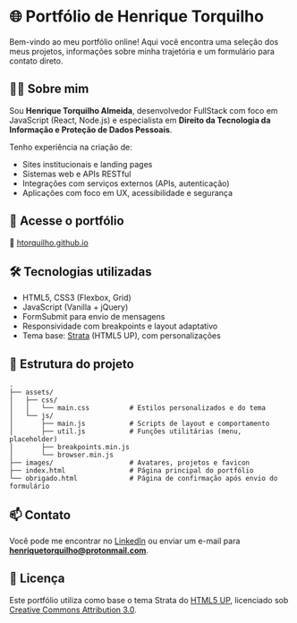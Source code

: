 # 🌐 Portfólio de Henrique Torquilho

Bem-vindo ao meu portfólio online! Aqui você encontra uma seleção dos meus projetos, informações sobre minha trajetória e um formulário para contato direto.

## 👨‍💻 Sobre mim

Sou **Henrique Torquilho Almeida**, desenvolvedor FullStack com foco em JavaScript (React, Node.js) e especialista em **Direito da Tecnologia da Informação e Proteção de Dados Pessoais**.

Tenho experiência na criação de:

- Sites institucionais e landing pages
- Sistemas web e APIs RESTful
- Integrações com serviços externos (APIs, autenticação)
- Aplicações com foco em UX, acessibilidade e segurança

## 🚀 Acesse o portfólio

🔗 [htorquilho.github.io](https://htorquilho.github.io)

## 🛠 Tecnologias utilizadas

- HTML5, CSS3 (Flexbox, Grid)
- JavaScript (Vanilla + jQuery)
- FormSubmit para envio de mensagens
- Responsividade com breakpoints e layout adaptativo
- Tema base: [Strata](https://html5up.net/strata) (HTML5 UP), com personalizações

## 📁 Estrutura do projeto

```
.
├── assets/
│   ├── css/
│   │   └── main.css          # Estilos personalizados e do tema
│   └── js/
│       ├── main.js           # Scripts de layout e comportamento
│       ├── util.js           # Funções utilitárias (menu, placeholder)
│       ├── breakpoints.min.js
│       └── browser.min.js
├── images/                   # Avatares, projetos e favicon
├── index.html                # Página principal do portfólio
└── obrigado.html             # Página de confirmação após envio do formulário
```

## 📫 Contato

Você pode me encontrar no [LinkedIn](https://www.linkedin.com/in/henrique-torquilho/) ou enviar um e-mail para **henriquetorquilho@protonmail.com**.

## 📜 Licença

Este portfólio utiliza como base o tema Strata do [HTML5 UP](https://html5up.net/strata), licenciado sob [Creative Commons Attribution 3.0](https://html5up.net/license).
